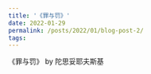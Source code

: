 ```yaml
---
title: '《罪与罚》'
date: 2022-01-29
permalink: /posts/2022/01/blog-post-2/
tags:
---
```

《罪与罚》 by 陀思妥耶夫斯基



